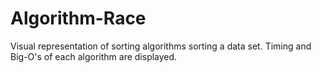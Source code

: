 # Algorithm-Race
Visual representation of sorting algorithms sorting a data set. Timing and Big-O's of each algorithm are displayed.
